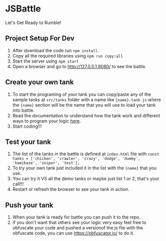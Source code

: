 # JSBattle

Let's Get Ready to Rumble!

## Project Setup For Dev

1. After download the code run `npm install`.
1. Copy all the required libraries using `npm run copy:all`
1. Start the server using `npm start`
1. Open a browser and go to http://127.0.0.1:8080/ to see the battle.

## Create your own tank

1. To start the programing of your tank you can copy/paste any of the sample tanks at `src/tanks` folder with a name like `{name}.tank.js` where the `{name}` section will be the name that you will use to load your tank into battle.
1. Read the documentation to understand how the tank work and different ways to program your logic [here](https://jsbattle.jmrlab.com/docs/).
1. Start coding!!!

## Test your tank

1. The list of the tanks in the battle is defined at `index.html` file with `const tanks = ['chicken', 'crawler', 'crazy', 'dodge', 'dummy', 'kamikaze', 'sniper', 'test'];`
1. To try your own tank just included it in the list with the `{name}` that you use.
1. You can try it VS all the demo tanks or maybe just list 1 or 2, that's your call!!!
1. Restart or refresh the browser to see your tank in action.

## Push your tank

1. When your tank is ready for battle you can push it to the repo.
1. If you don't want that others see your logic very easy feel free to obfuscate your code and pushed a versionof the js file with the obfuscate code, you can use https://obfuscator.io/ to do it.